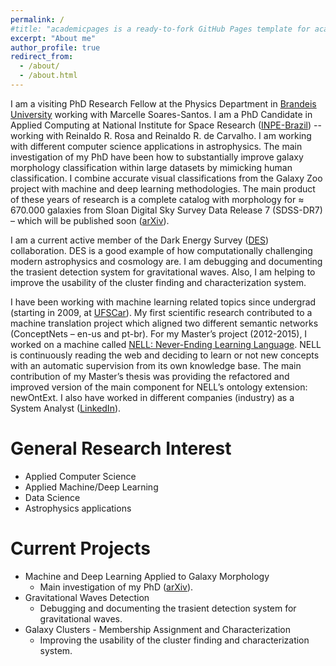 ```yaml
---
permalink: /
#title: "academicpages is a ready-to-fork GitHub Pages template for academic personal websites"
excerpt: "About me"
author_profile: true
redirect_from: 
  - /about/
  - /about.html
---
```


I am a visiting PhD Research Fellow at the Physics Department in [Brandeis University](https://www.brandeis.edu/) working with Marcelle Soares-Santos. I am a PhD Candidate in Applied Computing at National Institute for Space Research ([INPE-Brazil](http://www.inpe.br/)) -- working with Reinaldo R. Rosa and Reinaldo R. de Carvalho. I am working with different computer science applications in astrophysics. The main investigation of my PhD have been how to substantially improve galaxy morphology classification within large datasets by mimicking human classification. I combine accurate visual classifications from the Galaxy Zoo project with machine and deep learning methodologies. The main product of these years of research is a complete catalog with morphology for ≈ 670.000 galaxies from Sloan Digital Sky Survey Data Release 7 (SDSS-DR7) – which will be published soon ([arXiv](https://arxiv.org/abs/1901.07047)).

I am a current active member of the Dark Energy Survey ([DES](https://www.darkenergysurvey.org/)) collaboration. DES is a good example of how computationally challenging modern astrophysics and cosmology are. I am debugging and documenting the trasient detection system for gravitational waves. Also, I am helping to improve the usability of the cluster finding and characterization system. 

I have been working with machine learning related topics since undergrad (starting in 2009, at [UFSCar](https://www2.ufscar.br/foreign-visitor/about-ufscar)). My first scientific research contributed to a machine translation project which aligned two different semantic networks (ConceptNets – en-us and pt-br). For my Master’s project (2012-2015), I worked on a machine called [NELL: Never-Ending Learning Language](https://rtw.ml.cmu.edu). NELL is continuously reading the web and deciding to learn or not new concepts with an automatic supervision from its own knowledge base. The main contribution of my Master’s thesis was providing the refactored and improved version of the main component for NELL’s ontology extension: newOntExt. I also have worked in different companies (industry) as a System Analyst ([LinkedIn](https://www.linkedin.com/in/paulobarchi)).

General Research Interest
======
- Applied Computer Science 
- Applied Machine/Deep Learning 
- Data Science 
- Astrophysics applications

Current Projects
======
- Machine and Deep Learning Applied to Galaxy Morphology
  - Main investigation of my PhD ([arXiv](https://arxiv.org/abs/1901.07047)).
- Gravitational Waves Detection
  - Debugging and documenting the trasient detection system for gravitational waves.
- Galaxy Clusters - Membership Assignment and Characterization
  - Improving the usability of the cluster finding and characterization system.
